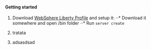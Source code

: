 #### Getting started

1. Download [WebSphere Liberty Profile](https://developer.ibm.com/assets/wasdev/) and setup it:
⋅⋅* Download it somewhere and open /bin folder
⋅⋅* Run `server create`

2. tratata

3. adsasdsad